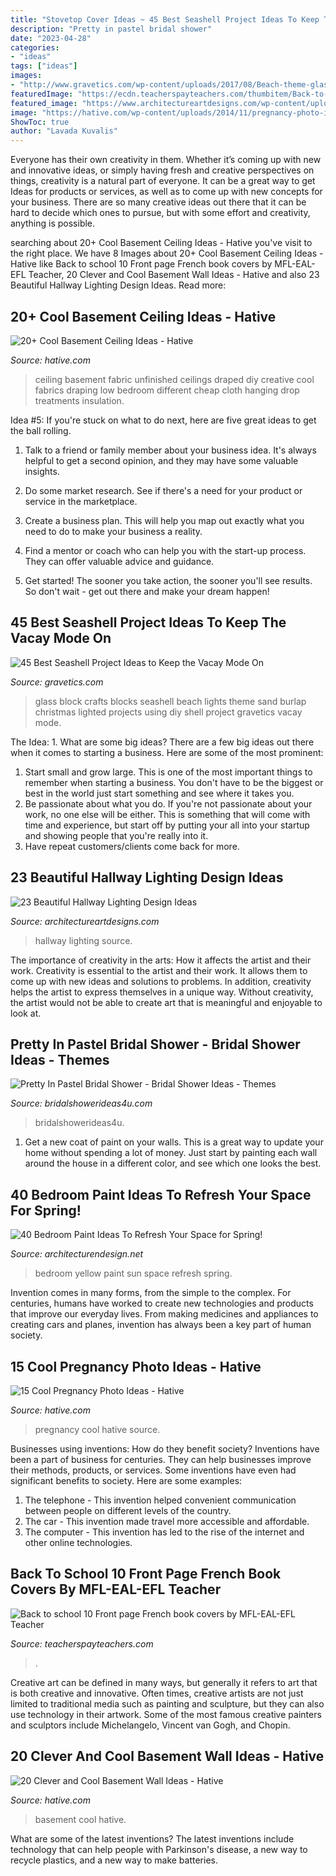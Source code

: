 ```yaml
---
title: "Stovetop Cover Ideas ~ 45 Best Seashell Project Ideas To Keep The Vacay Mode On"
description: "Pretty in pastel bridal shower"
date: "2023-04-28"
categories:
- "ideas"
tags: ["ideas"]
images:
- "http://www.gravetics.com/wp-content/uploads/2017/08/Beach-theme-glass-block-with-sand-lights-net-and-burlap..jpg"
featuredImage: "https://ecdn.teacherspayteachers.com/thumbitem/Back-to-school-10-Front-page-French-book-covers-4808270-1566480939/original-4808270-4.jpg"
featured_image: "https://www.architectureartdesigns.com/wp-content/uploads/2013/12/1445.jpg"
image: "https://hative.com/wp-content/uploads/2014/11/pregnancy-photo-ideas/5-cool-pregnancy-photo-ideas.jpg"
ShowToc: true
author: "Lavada Kuvalis"
---
```



Everyone has their own creativity in them. Whether it’s coming up with new and innovative ideas, or simply having fresh and creative perspectives on things, creativity is a natural part of everyone. It can be a great way to get Ideas for products or services, as well as to come up with new concepts for your business. There are so many creative ideas out there that it can be hard to decide which ones to pursue, but with some effort and creativity, anything is possible.

	

		
searching about 20+ Cool Basement Ceiling Ideas - Hative you've visit to the right place. We have 8 Images about 20+ Cool Basement Ceiling Ideas - Hative like Back to school 10 Front page French book covers by MFL-EAL-EFL Teacher, 20 Clever and Cool Basement Wall Ideas - Hative and also 23 Beautiful Hallway Lighting Design Ideas. Read more:
		
    
## 20+ Cool Basement Ceiling Ideas - Hative

<img loading=lazy src="https://hative.com/wp-content/uploads/2014/05/basement-ceiling-ideas/10-fabric-basement-ceiling.jpg" onerror="this.onerror=null;this.src='https://tse1.mm.bing.net/th?id=OIP.Uq68x3GP3c-Gd05eaCbOcAHaE7&amp;pid=15.1';" alt="20+ Cool Basement Ceiling Ideas - Hative">

_Source: hative.com_

>ceiling basement fabric unfinished ceilings draped diy creative cool fabrics draping low bedroom different cheap cloth hanging drop treatments insulation. 

	

Idea #5:
If you're stuck on what to do next, here are five great ideas to get the ball rolling.
1. Talk to a friend or family member about your business idea. It's always helpful to get a second opinion, and they may have some valuable insights.

2. Do some market research. See if there's a need for your product or service in the marketplace.

3. Create a business plan. This will help you map out exactly what you need to do to make your business a reality.

4. Find a mentor or coach who can help you with the start-up process. They can offer valuable advice and guidance.

5. Get started! The sooner you take action, the sooner you'll see results. So don't wait - get out there and make your dream happen!

    
## 45 Best Seashell Project Ideas To Keep The Vacay Mode On

<img loading=lazy src="http://www.gravetics.com/wp-content/uploads/2017/08/Beach-theme-glass-block-with-sand-lights-net-and-burlap..jpg" onerror="this.onerror=null;this.src='https://tse4.mm.bing.net/th?id=OIP.24Buwy6fWlDcGOJNQOW6egHaJ4&amp;pid=15.1';" alt="45 Best Seashell Project Ideas to Keep the Vacay Mode On">

_Source: gravetics.com_

>glass block crafts blocks seashell beach lights theme sand burlap christmas lighted projects using diy shell project gravetics vacay mode. 

	

The Idea: 1. What are some big ideas?
There are a few big ideas out there when it comes to starting a business. Here are some of the most prominent:
1. Start small and grow large. This is one of the most important things to remember when starting a business. You don't have to be the biggest or best in the world just start something and see where it takes you.
2. Be passionate about what you do. If you're not passionate about your work, no one else will be either. This is something that will come with time and experience, but start off by putting your all into your startup and showing people that you're really into it.
3. Have repeat customers/clients come back for more.

    
## 23 Beautiful Hallway Lighting Design Ideas

<img loading=lazy src="https://www.architectureartdesigns.com/wp-content/uploads/2013/12/1445.jpg" onerror="this.onerror=null;this.src='https://tse2.mm.bing.net/th?id=OIP.HLk-5LK6_KsmMFwoF-FW4wAAAA&amp;pid=15.1';" alt="23 Beautiful Hallway Lighting Design Ideas">

_Source: architectureartdesigns.com_

>hallway lighting source. 

	

The importance of creativity in the arts: How it affects the artist and their work.
Creativity is essential to the artist and their work. It allows them to come up with new ideas and solutions to problems. In addition, creativity helps the artist to express themselves in a unique way. Without creativity, the artist would not be able to create art that is meaningful and enjoyable to look at.

    
## Pretty In Pastel Bridal Shower - Bridal Shower Ideas - Themes

<img loading=lazy src="https://www.bridalshowerideas4u.com/wp-content/uploads/2016/11/Pretty-In-Pastel-Bridal-Shower-Cupcakes.jpeg" onerror="this.onerror=null;this.src='https://tse1.mm.bing.net/th?id=OIP.QiVghHcUKI9eU4kKPU0NCAHaJ4&amp;pid=15.1';" alt="Pretty In Pastel Bridal Shower - Bridal Shower Ideas - Themes">

_Source: bridalshowerideas4u.com_

>bridalshowerideas4u. 

	

1. Get a new coat of paint on your walls. This is a great way to update your home without spending a lot of money. Just start by painting each wall around the house in a different color, and see which one looks the best.

    
## 40 Bedroom Paint Ideas To Refresh Your Space For Spring!

<img loading=lazy src="http://cdn.architecturendesign.net/wp-content/uploads/2016/05/AD-Yellow-Sun-Bedroom-Color-15.jpg" onerror="this.onerror=null;this.src='https://tse4.mm.bing.net/th?id=OIP.OTdQmqIo7FvipozcL4ncRQHaLH&amp;pid=15.1';" alt="40 Bedroom Paint Ideas To Refresh Your Space for Spring!">

_Source: architecturendesign.net_

>bedroom yellow paint sun space refresh spring. 

	

Invention comes in many forms, from the simple to the complex. For centuries, humans have worked to create new technologies and products that improve our everyday lives. From making medicines and appliances to creating cars and planes, invention has always been a key part of human society.

    
## 15 Cool Pregnancy Photo Ideas - Hative

<img loading=lazy src="https://hative.com/wp-content/uploads/2014/11/pregnancy-photo-ideas/5-cool-pregnancy-photo-ideas.jpg" onerror="this.onerror=null;this.src='https://tse1.mm.bing.net/th?id=OIP.afOQ9INkTX-N4ExvpyYeAwHaLH&amp;pid=15.1';" alt="15 Cool Pregnancy Photo Ideas - Hative">

_Source: hative.com_

>pregnancy cool hative source. 

	

Businesses using inventions: How do they benefit society?
Inventions have been a part of business for centuries. They can help businesses improve their methods, products, or services.  Some inventions have even had significant benefits to society. Here are some examples: 
1. The telephone - This invention helped convenient communication between people on different levels of the country.
2. The car - This invention made travel more accessible and affordable.
3. The computer - This invention has led to the rise of the internet and other online technologies.

    
## Back To School 10 Front Page French Book Covers By MFL-EAL-EFL Teacher

<img loading=lazy src="https://ecdn.teacherspayteachers.com/thumbitem/Back-to-school-10-Front-page-French-book-covers-4808270-1566480939/original-4808270-4.jpg" onerror="this.onerror=null;this.src='https://tse1.mm.bing.net/th?id=OIP.PQTZnZwfRtkSczTOGOhQAgAAAA&amp;pid=15.1';" alt="Back to school 10 Front page French book covers by MFL-EAL-EFL Teacher">

_Source: teacherspayteachers.com_

>. 

	

Creative art can be defined in many ways, but generally it refers to art that is both creative and innovative. Often times, creative artists are not just limited to traditional media such as painting and sculpture, but they can also use technology in their artwork. Some of the most famous creative painters and sculptors include Michelangelo, Vincent van Gogh, and Chopin.

    
## 20 Clever And Cool Basement Wall Ideas - Hative

<img loading=lazy src="https://hative.com/wp-content/uploads/2014/05/basement-wall-ideas/14-cool-basement-wall.jpg" onerror="this.onerror=null;this.src='https://tse2.mm.bing.net/th?id=OIP.Zu_IihuqAV17VjEmXT2JCgHaJ4&amp;pid=15.1';" alt="20 Clever and Cool Basement Wall Ideas - Hative">

_Source: hative.com_

>basement cool hative. 

	

What are some of the latest inventions?
The latest inventions include technology that can help people with Parkinson's disease, a new way to recycle plastics, and a new way to make batteries.

